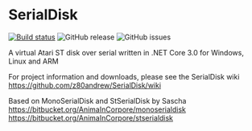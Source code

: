 # SerialDisk
[![Build status](https://ci.appveyor.com/api/projects/status/hmh9c4bgb5bo567n?svg=true)](https://ci.appveyor.com/project/z80andrew/serialdisk)  ![GitHub release](https://img.shields.io/github/release/z80andrew/Serialdisk.svg)   ![GitHub issues](https://img.shields.io/github/issues/z80andrew/SerialDisk.svg)  


A virtual Atari ST disk over serial written in .NET Core 3.0 for Windows, Linux and ARM

For project information and downloads, please see the SerialDisk wiki  
https://github.com/z80andrew/SerialDisk/wiki

Based on MonoSerialDisk and StSerialDisk by Sascha  
https://bitbucket.org/AnimaInCorpore/monoserialdisk  
https://bitbucket.org/AnimaInCorpore/stserialdisk  
